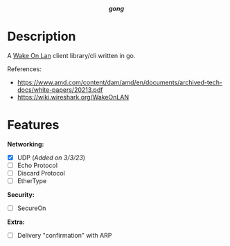 <p align="center">
  <b><i>gong</i></b>
</p>

# Description

A <a href="https://en.wikipedia.org/wiki/Wake-on-LAN">Wake On Lan</a> client library/cli written in go.

References: 
- <a href="https://www.amd.com/content/dam/amd/en/documents/archived-tech-docs/white-papers/20213.pdf">https://www.amd.com/content/dam/amd/en/documents/archived-tech-docs/white-papers/20213.pdf
- <a href="https://wiki.wireshark.org/WakeOnLAN">https://wiki.wireshark.org/WakeOnLAN

# Features

**Networking:**

- [X] UDP (*Added on 3/3/23*)
- [ ] Echo Protocol
- [ ] Discard Protocol 
- [ ] EtherType

**Security:**

- [ ] SecureOn

**Extra:**

- [ ] Delivery "confirmation" with ARP
